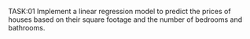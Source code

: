  TASK:01 Implement a linear regression model to predict the prices of houses based on their square footage and the number of bedrooms and bathrooms.
